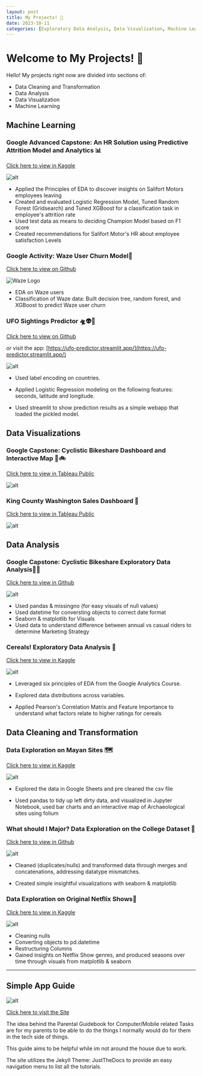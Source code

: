 ```yaml
---
layout: post
title: My Projects! 🚀 
date: 2023-10-11
categories: [Exploratory Data Analysis, Data Visualization, Machine Learning, "Web Development"]
---
```


# Welcome to My Projects! 🔮
Hello! My projects right now are divided into sections of: 
- Data Cleaning and Transformation
- Data Analysis
- Data Visualization
- Machine Learning 

## Machine Learning

### **Google Advanced Capstone: An HR Solution using Predictive Attrition Model and Analytics** 📊
[Click here to view in Kaggle](https://www.kaggle.com/code/dmquindoza/hr-solutions-predictive-model-and-analytics)

![alt](https://i.ibb.co/3dmQZmK/art.png)

- Applied the Principles of EDA to discover insights on Salifort Motors employees leaving 
- Created and evaluated Logistic Regression Model, Tuned Random Forest (Gridsearch) and Tuned XGBoost for a classification task in employee's attrition rate 
- Used test data as means to deciding Champion Model based on F1 score
- Created recommendations for Salifort Motor's HR about employee satisfaction Levels

### **Google Activity: Waze User Churn Model**🚙
[Click here to view on Github](https://github.com/davidquindoza/waze_churn_model)

![Waze Logo](https://i.ibb.co/YyBjn3B/Waze-Logo.webp)

- EDA on Waze users 
- Classification of Waze data: Built decision tree, random forest, and XGBoost to predict Waze user churn

### **UFO Sightings Predictor** 🛸👽👾
[Click here to view on Github](https://github.com/davidquindoza/UFO_predictor)

or visit the app:
[https://ufo-predictor.streamlit.app/](https://ufo-predictor.streamlit.app/)

![alt](https://i.ibb.co/vssrrRk/albert-antony-HWQXIYbs8-PM-unsplash.jpg)

- Used label encoding on countries.

- Applied Logistic Regression modeling on the following features: seconds, latitude and longitude.

- Used streamlit to show prediction results as a simple webapp that loaded the pickled model.


## Data Visualizations 

### **Google Capstone: Cyclistic Bikeshare Dashboard and Interactive Map** 🗾🚲
[Click here to view in Tableau Public](https://public.tableau.com/app/profile/david.matthew.quindoza/viz/CyclisticBikeshareDashboardwithRoutes/BikeshareDashboard)

![alt](https://i.ibb.co/n7hqV3Y/image.png)


### **King County Washington Sales Dashboard** 🏡
[Click here to view in Tableau Public](https://public.tableau.com/app/profile/david.matthew.quindoza/viz/InteractiveHouseSalesDashboard/InteractiveHouseSalesDashboard)

![alt](https://i.ibb.co/6X5yR7L/image.png)


## Data Analysis

### **Google Capstone: Cyclistic Bikeshare Exploratory Data Analysis**🚵‍♀️
[Click here to view in Github](https://github.com/davidquindoza/google-bikeshare-capstone)

![alt](https://i.ibb.co/Wkvjxtz/image.png)

- Used pandas & missingno (for easy visuals of null values)
- Used datetime for conversting objects to correct date format
- Seaborn & matplotlib for Visuals
- Used data to understand difference between annual vs casual riders to determine Marketing Strategy

### **Cereals! Exploratory Data Analysis** 🥣
[Click here to view in Kaggle](https://www.kaggle.com/code/dmquindoza/cereals-exploratory-data-analysis)

![alt](https://i.ibb.co/DVVjssw/image.png)


- Leveraged six principles of EDA from the Google Analytics Course.

- Explored data distributions across variables.

- Applied Pearson's Correlation Matrix and Feature Importance to understand what factors relate to higher ratings for cereals 

## Data Cleaning and Transformation

### **Data Exploration on Mayan Sites 🗺️**
[Click here to view in Kaggle](https://www.kaggle.com/code/dmquindoza/exploratory-data-analysis-on-mayan-sites)

![alt](https://i.ibb.co/nb5Zc00/map.png) 

- Explored the data in Google Sheets and pre cleaned the csv file

- Used pandas to tidy up left dirty data, and visualized in Jupyter Notebook, used bar charts and an interactive map of Archaeological sites using folium

### **What should I Major? Data Exploration on the College Dataset 🏫** 
[Click here to view in Github](https://github.com/davidquindoza/colleges_EDA/blob/main/college_dataset/college_dataset.ipynb)

![alt](https://i.ibb.co/zQF4tRT/image.png)

- Cleaned (duplicates/nulls) and transformed data through merges and concatenations, addressing datatype mismatches.

- Created simple insightful visualizations with seaborn & matplotlib

### **Data Exploration on Original Netflix Shows**🍿
[Click here to view in Kaggle](https://www.kaggle.com/code/dmquindoza/original-netflix-shows-exploratory-data-analysis)

![alt](https://i.ibb.co/0XVr9p4/netflix.jpg)

- Cleaning nulls 
- Converting objects to pd.datetime 
- Restructuring Columns
- Gained insights on Netflix Show genres, and produced seasons over time through visuals from matplotlib & seaborn

---

## Simple App Guide

![alt](https://i.ibb.co/5GSRNJf/png.png)

[Click here to visit the Site](https://davidquindoza.github.io/parentGuidebook/)

The idea behind the Parental Guidebook for Computer/Mobile related Tasks are for my parents to be able to do the things I normally would do for them in the tech side of things.

This guide aims to be helpful while im not around the house due to work.

The site utilizes the Jekyll Theme: JustTheDocs to provide an easy navigation menu to list all the tutorials.




